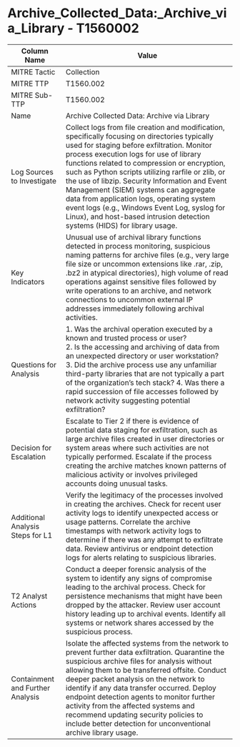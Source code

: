 # Archive_Collected_Data:_Archive_via_Library - T1560002

| Column Name | Value |
|-------------|-------|
| MITRE Tactic | Collection |
| MITRE TTP | T1560.002 |
| MITRE Sub-TTP | T1560.002 |
| Name | Archive Collected Data: Archive via Library |
| Log Sources to Investigate | Collect logs from file creation and modification, specifically focusing on directories typically used for staging before exfiltration. Monitor process execution logs for use of library functions related to compression or encryption, such as Python scripts utilizing rarfile or zlib, or the use of libzip. Security Information and Event Management (SIEM) systems can aggregate data from application logs, operating system event logs (e.g., Windows Event Log, syslog for Linux), and host-based intrusion detection systems (HIDS) for library usage. |
| Key Indicators | Unusual use of archival library functions detected in process monitoring, suspicious naming patterns for archive files (e.g., very large file size or uncommon extensions like .rar, .zip, .bz2 in atypical directories), high volume of read operations against sensitive files followed by write operations to an archive, and network connections to uncommon external IP addresses immediately following archival activities. |
| Questions for Analysis | 1. Was the archival operation executed by a known and trusted process or user?<br>2. Is the accessing and archiving of data from an unexpected directory or user workstation?<br>3. Did the archive process use any unfamiliar third-party libraries that are not typically a part of the organization’s tech stack? 4. Was there a rapid succession of file accesses followed by network activity suggesting potential exfiltration? |
| Decision for Escalation | Escalate to Tier 2 if there is evidence of potential data staging for exfiltration, such as large archive files created in user directories or system areas where such activities are not typically performed. Escalate if the process creating the archive matches known patterns of malicious activity or involves privileged accounts doing unusual tasks. |
| Additional Analysis Steps for L1 | Verify the legitimacy of the processes involved in creating the archives. Check for recent user activity logs to identify unexpected access or usage patterns. Correlate the archive timestamps with network activity logs to determine if there was any attempt to exfiltrate data. Review antivirus or endpoint detection logs for alerts relating to suspicious libraries. |
| T2 Analyst Actions | Conduct a deeper forensic analysis of the system to identify any signs of compromise leading to the archival process. Check for persistence mechanisms that might have been dropped by the attacker. Review user account history leading up to archival events. Identify all systems or network shares accessed by the suspicious process. |
| Containment and Further Analysis | Isolate the affected systems from the network to prevent further data exfiltration. Quarantine the suspicious archive files for analysis without allowing them to be transferred offsite. Conduct deeper packet analysis on the network to identify if any data transfer occurred. Deploy endpoint detection agents to monitor further activity from the affected systems and recommend updating security policies to include better detection for unconventional archive library usage. |
